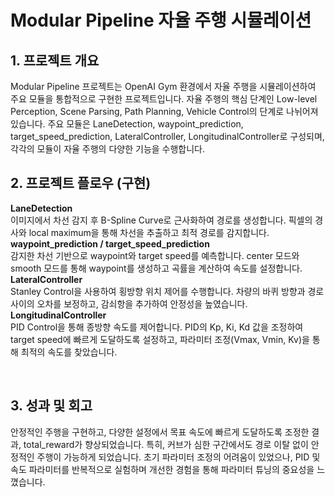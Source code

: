 # Modular Pipeline 자율 주행 시뮬레이션

## 1. 프로젝트 개요
Modular Pipeline 프로젝트는 OpenAI Gym 환경에서 자율 주행을 시뮬레이션하여 주요 모듈을 통합적으로 구현한 프로젝트입니다. 자율 주행의 핵심 단계인 Low-level Perception, Scene Parsing, Path Planning, Vehicle Control의 단계로 나뉘어져 있습니다. 주요 모듈은 LaneDetection, waypoint_prediction, target_speed_prediction, LateralController, LongitudinalController로 구성되며, 각각의 모듈이 자율 주행의 다양한 기능을 수행합니다.
<br/>

## 2. 프로젝트 플로우 (구현)
**LaneDetection** <br/> 이미지에서 차선 감지 후 B-Spline Curve로 근사화하여 경로를 생성합니다. 픽셀의 경사와 local maximum을 통해 차선을 추출하고 최적 경로를 감지합니다. <br/>
**waypoint_prediction / target_speed_prediction** <br/> 감지한 차선 기반으로 waypoint와 target speed를 예측합니다. center 모드와 smooth 모드를 통해 waypoint를 생성하고 곡률을 계산하여 속도를 설정합니다.  <br/>
**LateralController** <br/> Stanley Control을 사용하여 횡방향 위치 제어를 수행합니다. 차량의 바퀴 방향과 경로 사이의 오차를 보정하고, 감쇠항을 추가하여 안정성을 높였습니다.  <br/>
**LongitudinalController** <br/> PID Control을 통해 종방향 속도를 제어합니다. PID의 Kp, Ki, Kd 값을 조정하여 target speed에 빠르게 도달하도록 설정하고, 파라미터 조정(Vmax, Vmin, Kv)을 통해 최적의 속도를 찾았습니다.

<br/>

## 3. 성과 및 회고
안정적인 주행을 구현하고, 다양한 설정에서 목표 속도에 빠르게 도달하도록 조정한 결과, total_reward가 향상되었습니다. 특히, 커브가 심한 구간에서도 경로 이탈 없이 안정적인 주행이 가능하게 되었습니다.
초기 파라미터 조정의 어려움이 있었으나, PID 및 속도 파라미터를 반복적으로 실험하며 개선한 경험을 통해 파라미터 튜닝의 중요성을 느꼈습니다.
